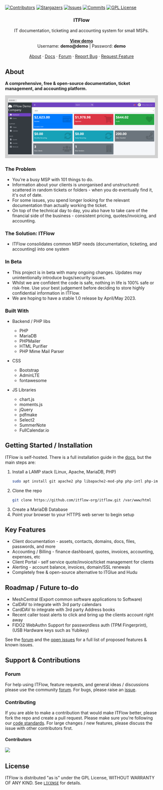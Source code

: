 <div id="top"></div>

<!-- PROJECT SHIELDS -->
[![Contributors][contributors-shield]][contributors-url]
[![Stargazers][stars-shield]][stars-url]
[![Issues][issues-shield]][issues-url]
[![Commits][commit-shield]][commit-url]
[![GPL License][license-shield]][license-url]

<!-- PROJECT LOGO -->
<div align="center">
  <!-- <a href="https://github.com/itflow-org/itflow">
    <img src="images/logo.png" alt="Logo" width="80" height="80">
  </a> -->

  <h3 align="center">ITFlow</h3>

  <p align="center">
    IT documentation, ticketing and accounting system for small MSPs.
    <br />
    <br />
    <a href="https://demo.itflow.org"><strong>View demo</strong></a>
    <br />
    Username: <b>demo@demo</b> | Password: <b>demo</b>
    <br />
    <br />
    <a href="https://itflow.org/index.php?page=About">About</a>
    ·
    <a href="https://itflow.org/docs.php">Docs</a>
    ·
    <a href="https://forum.itflow.org/">Forum</a>
    ·
    <a href="https://github.com/itflow-org/itflow/issues">Report Bug</a>
    ·
    <a href="https://forum.itflow.org/t/features">Request Feature</a>
  </p>
</div>

<!-- ABOUT THE PROJECT -->
## About

<b>A comprehensive, free & open-source documentation, ticket management, and accounting platform.</b>

[![ITFlow][product-screenshot]](https://itflow.org)


### The Problem
- You're a busy MSP with 101 things to do. 
- Information about your clients is unorganised and unstructured: scattered in random tickets or folders - when you do eventually find it, it's out of date. 
- For some issues, you spend longer looking for the relevant documentation than actually working the ticket. 
- On top of the technical day to day, you also have to take care of the financial side of the business - consistent pricing, quotes/invoicing, and accounting. 

### The Solution: ITFlow
- ITFlow consolidates common MSP needs (documentation, ticketing, and accounting) into one system

### In Beta
* This project is in beta with many ongoing changes. Updates may unintentionally introduce bugs/security issues.
* Whilst we are confident the code is safe, nothing in life is 100% safe or risk-free. Use your best judgement before deciding to store highly confidential information in ITFlow.
* We are hoping to have a stable 1.0 release by April/May 2023.

<!-- BUILT WITH -->
### Built With

* Backend / PHP libs
  * PHP
  * MariaDB
  * PHPMailer
  * HTML Purifier
  * PHP Mime Mail Parser

* CSS
  * Bootstrap
  * AdminLTE
  * fontawesome

* JS Libraries
  * chart.js
  * moments.js
  * jQuery
  * pdfmake
  * Select2
  * SummerNote
  * FullCalendar.io

<!-- GETTING STARTED -->
## Getting Started / Installation

ITFlow is self-hosted. There is a full installation guide in the [docs](https://wiki.itflow.org/doku.php?id=wiki:installation), but the main steps are:

1. Install a LAMP stack (Linux, Apache, MariaDB, PHP)
   ```sh
   sudo apt install git apache2 php libapache2-mod-php php-intl php-imap php-mailparse php-mysqli php-curl mariadb-server
   ```  
2. Clone the repo
   ```sh
   git clone https://github.com/itflow-org/itflow.git /var/www/html
   ```
3. Create a MariaDB Database
4. Point your browser to your HTTPS web server to begin setup

<!-- FEATURES -->
## Key Features
* Client documentation - assets, contacts, domains, docs, files, passwords, and more 
* Accounting / Billing - finance dashboard, quotes, invoices, accounting, expenses, etc
* Client Portal - self service quote/invoice/ticket management for clients
* Alerting - account balance, invoices, domain/SSL renewals
* Completely free & open-source alternative to ITGlue and Hudu
  
<!-- ROADMAP -->
## Roadmap / Future to-do

* MeshCentral (Export common software applications to Software)
* CalDAV to integrate with 3rd party calendars
* CardDAV to integrate with 3rd party Address books
* Recent caller toast alerts to click and bring up the clients account right away
* FIDO2 WebAuthn Support for passwordless auth (TPM Fingerprint), (USB Hardware keys such as Yubikey)

See the [forum](https://forum.itflow.org/d/11-road-map) and the [open issues](https://github.com/itflow-org/itflow/issues) for a full list of proposed features & known issues.


<!-- CONTRIBUTING -->
## Support & Contributions

### Forum
For help using ITFlow, feature requests, and general ideas / discussions please use the community [forum](https://forum.itflow.org).
For bugs, please raise an [issue](https://github.com/itflow-org/itflow/issues).

### Contributing
If you are able to make a contribution that would make ITFlow better, please fork the repo and create a pull request. Please make sure you're following our [code standards](https://wiki.itflow.org/doku.php?id=wiki:code_standards). 
For large changes / new features, please discuss the issue with other contributors first.

#### Contributors
<a href="https://github.com/itflow-org/itflow/graphs/contributors">
  <img src="https://contrib.rocks/image?repo=itflow-org/itflow" />
</a>

<!-- LICENSE -->
## License

ITFlow is distributed "as is" under the GPL License, WITHOUT WARRANTY OF ANY KIND. See [`LICENSE`](https://github.com/itflow-org/itflow/blob/master/LICENSE) for details.


<!-- MARKDOWN LINKS & IMAGES -->
<!-- https://www.markdownguide.org/basic-syntax/#reference-style-links -->
[contributors-shield]: https://img.shields.io/github/contributors/itflow-org/itflow.svg?style=for-the-badge
[contributors-url]: https://github.com/itflow-org/itflow/graphs/contributors
[forks-shield]: https://img.shields.io/github/forks/itflow-org/itflow.svg?style=for-the-badge
[forks-url]: https://github.com/itflow-org/itflow/network/members
[stars-shield]: https://img.shields.io/github/stars/itflow-org/itflow.svg?style=for-the-badge
[stars-url]: https://github.com/itflow-org/itflow/stargazers
[issues-shield]: https://img.shields.io/github/issues/itflow-org/itflow.svg?style=for-the-badge
[issues-url]: https://github.com/itflow-org/itflow/issues
[license-shield]: https://img.shields.io/github/license/itflow-org/itflow.svg?style=for-the-badge
[license-url]: https://github.com/itflow-org/itflow/blob/master/LICENSE
[commit-shield]: https://img.shields.io/github/last-commit/itflow-org/itflow?style=for-the-badge
[commit-url]: https://github.com/itflow-org/itflow/commits/master
[product-screenshot]: .github/dash.png

<!-- https://github.com/othneildrew/Best-README-Template -->
